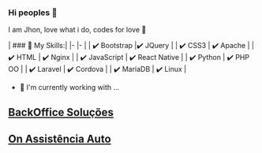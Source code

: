 ### Hi peoples 👋

I am Jhon, love what i do, codes for love 💛

|  ### 📜 My Skills:|
|-	|-	|
| ✔️ Bootstrap  |✔️ JQuery	        |
| ✔️ CSS3	      | ✔️ Apache	        |
| ✔️ HTML	      | ✔️ Nginx	        |
| ✔️ JavaScript	| ✔️ React Native   |
| ✔️ Python	    | ✔️ PHP OO	        |
| ✔️ Laravel  	| ✔️ Cordova        |
| ✔️ MariaDB  	| ✔️ Linux	        |


- 🔭 I'm currently working with ...

[BackOffice Soluções](https://www.backofficesolucoes.io "Clique e acesse agora!")
-
[On Assistência Auto](https://www.onassistencia.com.br "Clique e acesse agora!")
-

